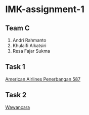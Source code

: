# IMK-assignment-1

## Team C
1. Andri Rahmanto
2. Khulaifi Alkatsiri
3. Resa Fajar Sukma

## Task 1
[American Airlines Penerbangan 587](task-1/README.md)


## Task 2
[Wawancara](task-2/README.md)
